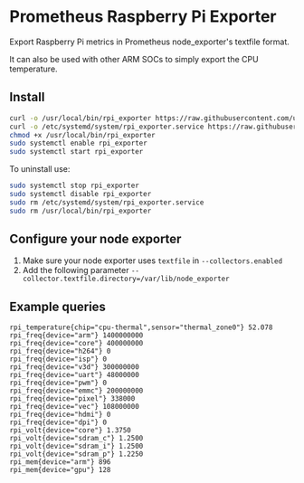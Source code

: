 # Prometheus Raspberry Pi Exporter

Export Raspberry Pi metrics in Prometheus node_exporter's textfile format.

It can also be used with other ARM SOCs to simply export the CPU temperature.

## Install

```bash
curl -o /usr/local/bin/rpi_exporter https://raw.githubusercontent.com/urpylka/prometheus-raspberry-exporter/master/rpi_exporter
curl -o /etc/systemd/system/rpi_exporter.service https://raw.githubusercontent.com/urpylka/prometheus-raspberry-exporter/master/rpi_exporter.service
chmod +x /usr/local/bin/rpi_exporter
sudo systemctl enable rpi_exporter
sudo systemctl start rpi_exporter
```

To uninstall use:

```bash
sudo systemctl stop rpi_exporter
sudo systemctl disable rpi_exporter
sudo rm /etc/systemd/system/rpi_exporter.service
sudo rm /usr/local/bin/rpi_exporter
```

## Configure your node exporter

1. Make sure your node exporter uses `textfile` in `--collectors.enabled`
2. Add the following parameter `--collector.textfile.directory=/var/lib/node_exporter`

## Example queries

```prom
rpi_temperature{chip="cpu-thermal",sensor="thermal_zone0"} 52.078
rpi_freq{device="arm"} 1400000000
rpi_freq{device="core"} 400000000
rpi_freq{device="h264"} 0
rpi_freq{device="isp"} 0
rpi_freq{device="v3d"} 300000000
rpi_freq{device="uart"} 48000000
rpi_freq{device="pwm"} 0
rpi_freq{device="emmc"} 200000000
rpi_freq{device="pixel"} 338000
rpi_freq{device="vec"} 108000000
rpi_freq{device="hdmi"} 0
rpi_freq{device="dpi"} 0
rpi_volt{device="core"} 1.3750
rpi_volt{device="sdram_c"} 1.2500
rpi_volt{device="sdram_i"} 1.2500
rpi_volt{device="sdram_p"} 1.2250
rpi_mem{device="arm"} 896
rpi_mem{device="gpu"} 128
```
